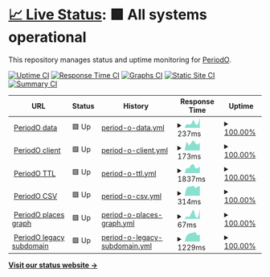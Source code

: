 # [📈 Live Status](https://periodo.github.io/status): <!--live status--> **🟩 All systems operational**

This repository manages status and uptime monitoring for [PeriodO](http://perio.do).

[![Uptime CI](https://github.com/periodo/status/workflows/Uptime%20CI/badge.svg)](https://github.com/periodo/status/actions?query=workflow%3A%22Uptime+CI%22)
[![Response Time CI](https://github.com/periodo/status/workflows/Response%20Time%20CI/badge.svg)](https://github.com/periodo/status/actions?query=workflow%3A%22Response+Time+CI%22)
[![Graphs CI](https://github.com/periodo/status/workflows/Graphs%20CI/badge.svg)](https://github.com/periodo/status/actions?query=workflow%3A%22Graphs+CI%22)
[![Static Site CI](https://github.com/periodo/status/workflows/Static%20Site%20CI/badge.svg)](https://github.com/periodo/status/actions?query=workflow%3A%22Static+Site+CI%22)
[![Summary CI](https://github.com/periodo/status/workflows/Summary%20CI/badge.svg)](https://github.com/periodo/status/actions?query=workflow%3A%22Summary+CI%22)

<!--start: status pages-->
<!-- This summary is generated by Upptime (https://github.com/upptime/upptime) -->
<!-- Do not edit this manually, your changes will be overwritten -->
<!-- prettier-ignore -->
| URL | Status | History | Response Time | Uptime |
| --- | ------ | ------- | ------------- | ------ |
| <img alt="" src="https://icons.duckduckgo.com/ip3/data.perio.do.ico" height="13"> [PeriodO data](https://data.perio.do) | 🟩 Up | [period-o-data.yml](https://github.com/periodo/periodo-status/commits/HEAD/history/period-o-data.yml) | <details><summary><img alt="Response time graph" src="./graphs/period-o-data/response-time-week.png" height="20"> 237ms</summary><br><a href="https://status.perio.do/history/period-o-data"><img alt="Response time 215" src="https://img.shields.io/endpoint?url=https%3A%2F%2Fraw.githubusercontent.com%2Fperiodo%2Fperiodo-status%2FHEAD%2Fapi%2Fperiod-o-data%2Fresponse-time.json"></a><br><a href="https://status.perio.do/history/period-o-data"><img alt="24-hour response time 135" src="https://img.shields.io/endpoint?url=https%3A%2F%2Fraw.githubusercontent.com%2Fperiodo%2Fperiodo-status%2FHEAD%2Fapi%2Fperiod-o-data%2Fresponse-time-day.json"></a><br><a href="https://status.perio.do/history/period-o-data"><img alt="7-day response time 237" src="https://img.shields.io/endpoint?url=https%3A%2F%2Fraw.githubusercontent.com%2Fperiodo%2Fperiodo-status%2FHEAD%2Fapi%2Fperiod-o-data%2Fresponse-time-week.json"></a><br><a href="https://status.perio.do/history/period-o-data"><img alt="30-day response time 213" src="https://img.shields.io/endpoint?url=https%3A%2F%2Fraw.githubusercontent.com%2Fperiodo%2Fperiodo-status%2FHEAD%2Fapi%2Fperiod-o-data%2Fresponse-time-month.json"></a><br><a href="https://status.perio.do/history/period-o-data"><img alt="1-year response time 215" src="https://img.shields.io/endpoint?url=https%3A%2F%2Fraw.githubusercontent.com%2Fperiodo%2Fperiodo-status%2FHEAD%2Fapi%2Fperiod-o-data%2Fresponse-time-year.json"></a></details> | <details><summary><a href="https://status.perio.do/history/period-o-data">100.00%</a></summary><a href="https://status.perio.do/history/period-o-data"><img alt="All-time uptime 99.85%" src="https://img.shields.io/endpoint?url=https%3A%2F%2Fraw.githubusercontent.com%2Fperiodo%2Fperiodo-status%2FHEAD%2Fapi%2Fperiod-o-data%2Fuptime.json"></a><br><a href="https://status.perio.do/history/period-o-data"><img alt="24-hour uptime 100.00%" src="https://img.shields.io/endpoint?url=https%3A%2F%2Fraw.githubusercontent.com%2Fperiodo%2Fperiodo-status%2FHEAD%2Fapi%2Fperiod-o-data%2Fuptime-day.json"></a><br><a href="https://status.perio.do/history/period-o-data"><img alt="7-day uptime 100.00%" src="https://img.shields.io/endpoint?url=https%3A%2F%2Fraw.githubusercontent.com%2Fperiodo%2Fperiodo-status%2FHEAD%2Fapi%2Fperiod-o-data%2Fuptime-week.json"></a><br><a href="https://status.perio.do/history/period-o-data"><img alt="30-day uptime 99.87%" src="https://img.shields.io/endpoint?url=https%3A%2F%2Fraw.githubusercontent.com%2Fperiodo%2Fperiodo-status%2FHEAD%2Fapi%2Fperiod-o-data%2Fuptime-month.json"></a><br><a href="https://status.perio.do/history/period-o-data"><img alt="1-year uptime 99.85%" src="https://img.shields.io/endpoint?url=https%3A%2F%2Fraw.githubusercontent.com%2Fperiodo%2Fperiodo-status%2FHEAD%2Fapi%2Fperiod-o-data%2Fuptime-year.json"></a></details>
| <img alt="" src="https://icons.duckduckgo.com/ip3/client.perio.do.ico" height="13"> [PeriodO client](https://client.perio.do) | 🟩 Up | [period-o-client.yml](https://github.com/periodo/periodo-status/commits/HEAD/history/period-o-client.yml) | <details><summary><img alt="Response time graph" src="./graphs/period-o-client/response-time-week.png" height="20"> 173ms</summary><br><a href="https://status.perio.do/history/period-o-client"><img alt="Response time 205" src="https://img.shields.io/endpoint?url=https%3A%2F%2Fraw.githubusercontent.com%2Fperiodo%2Fperiodo-status%2FHEAD%2Fapi%2Fperiod-o-client%2Fresponse-time.json"></a><br><a href="https://status.perio.do/history/period-o-client"><img alt="24-hour response time 140" src="https://img.shields.io/endpoint?url=https%3A%2F%2Fraw.githubusercontent.com%2Fperiodo%2Fperiodo-status%2FHEAD%2Fapi%2Fperiod-o-client%2Fresponse-time-day.json"></a><br><a href="https://status.perio.do/history/period-o-client"><img alt="7-day response time 173" src="https://img.shields.io/endpoint?url=https%3A%2F%2Fraw.githubusercontent.com%2Fperiodo%2Fperiodo-status%2FHEAD%2Fapi%2Fperiod-o-client%2Fresponse-time-week.json"></a><br><a href="https://status.perio.do/history/period-o-client"><img alt="30-day response time 186" src="https://img.shields.io/endpoint?url=https%3A%2F%2Fraw.githubusercontent.com%2Fperiodo%2Fperiodo-status%2FHEAD%2Fapi%2Fperiod-o-client%2Fresponse-time-month.json"></a><br><a href="https://status.perio.do/history/period-o-client"><img alt="1-year response time 205" src="https://img.shields.io/endpoint?url=https%3A%2F%2Fraw.githubusercontent.com%2Fperiodo%2Fperiodo-status%2FHEAD%2Fapi%2Fperiod-o-client%2Fresponse-time-year.json"></a></details> | <details><summary><a href="https://status.perio.do/history/period-o-client">100.00%</a></summary><a href="https://status.perio.do/history/period-o-client"><img alt="All-time uptime 99.97%" src="https://img.shields.io/endpoint?url=https%3A%2F%2Fraw.githubusercontent.com%2Fperiodo%2Fperiodo-status%2FHEAD%2Fapi%2Fperiod-o-client%2Fuptime.json"></a><br><a href="https://status.perio.do/history/period-o-client"><img alt="24-hour uptime 100.00%" src="https://img.shields.io/endpoint?url=https%3A%2F%2Fraw.githubusercontent.com%2Fperiodo%2Fperiodo-status%2FHEAD%2Fapi%2Fperiod-o-client%2Fuptime-day.json"></a><br><a href="https://status.perio.do/history/period-o-client"><img alt="7-day uptime 100.00%" src="https://img.shields.io/endpoint?url=https%3A%2F%2Fraw.githubusercontent.com%2Fperiodo%2Fperiodo-status%2FHEAD%2Fapi%2Fperiod-o-client%2Fuptime-week.json"></a><br><a href="https://status.perio.do/history/period-o-client"><img alt="30-day uptime 99.87%" src="https://img.shields.io/endpoint?url=https%3A%2F%2Fraw.githubusercontent.com%2Fperiodo%2Fperiodo-status%2FHEAD%2Fapi%2Fperiod-o-client%2Fuptime-month.json"></a><br><a href="https://status.perio.do/history/period-o-client"><img alt="1-year uptime 99.97%" src="https://img.shields.io/endpoint?url=https%3A%2F%2Fraw.githubusercontent.com%2Fperiodo%2Fperiodo-status%2FHEAD%2Fapi%2Fperiod-o-client%2Fuptime-year.json"></a></details>
| <img alt="" src="https://icons.duckduckgo.com/ip3/n2t.net.ico" height="13"> [PeriodO TTL](https://n2t.net/ark:/99152/p0dataset.ttl) | 🟩 Up | [period-o-ttl.yml](https://github.com/periodo/periodo-status/commits/HEAD/history/period-o-ttl.yml) | <details><summary><img alt="Response time graph" src="./graphs/period-o-ttl/response-time-week.png" height="20"> 1837ms</summary><br><a href="https://status.perio.do/history/period-o-ttl"><img alt="Response time 1318" src="https://img.shields.io/endpoint?url=https%3A%2F%2Fraw.githubusercontent.com%2Fperiodo%2Fperiodo-status%2FHEAD%2Fapi%2Fperiod-o-ttl%2Fresponse-time.json"></a><br><a href="https://status.perio.do/history/period-o-ttl"><img alt="24-hour response time 1572" src="https://img.shields.io/endpoint?url=https%3A%2F%2Fraw.githubusercontent.com%2Fperiodo%2Fperiodo-status%2FHEAD%2Fapi%2Fperiod-o-ttl%2Fresponse-time-day.json"></a><br><a href="https://status.perio.do/history/period-o-ttl"><img alt="7-day response time 1837" src="https://img.shields.io/endpoint?url=https%3A%2F%2Fraw.githubusercontent.com%2Fperiodo%2Fperiodo-status%2FHEAD%2Fapi%2Fperiod-o-ttl%2Fresponse-time-week.json"></a><br><a href="https://status.perio.do/history/period-o-ttl"><img alt="30-day response time 1858" src="https://img.shields.io/endpoint?url=https%3A%2F%2Fraw.githubusercontent.com%2Fperiodo%2Fperiodo-status%2FHEAD%2Fapi%2Fperiod-o-ttl%2Fresponse-time-month.json"></a><br><a href="https://status.perio.do/history/period-o-ttl"><img alt="1-year response time 1318" src="https://img.shields.io/endpoint?url=https%3A%2F%2Fraw.githubusercontent.com%2Fperiodo%2Fperiodo-status%2FHEAD%2Fapi%2Fperiod-o-ttl%2Fresponse-time-year.json"></a></details> | <details><summary><a href="https://status.perio.do/history/period-o-ttl">100.00%</a></summary><a href="https://status.perio.do/history/period-o-ttl"><img alt="All-time uptime 99.87%" src="https://img.shields.io/endpoint?url=https%3A%2F%2Fraw.githubusercontent.com%2Fperiodo%2Fperiodo-status%2FHEAD%2Fapi%2Fperiod-o-ttl%2Fuptime.json"></a><br><a href="https://status.perio.do/history/period-o-ttl"><img alt="24-hour uptime 100.00%" src="https://img.shields.io/endpoint?url=https%3A%2F%2Fraw.githubusercontent.com%2Fperiodo%2Fperiodo-status%2FHEAD%2Fapi%2Fperiod-o-ttl%2Fuptime-day.json"></a><br><a href="https://status.perio.do/history/period-o-ttl"><img alt="7-day uptime 100.00%" src="https://img.shields.io/endpoint?url=https%3A%2F%2Fraw.githubusercontent.com%2Fperiodo%2Fperiodo-status%2FHEAD%2Fapi%2Fperiod-o-ttl%2Fuptime-week.json"></a><br><a href="https://status.perio.do/history/period-o-ttl"><img alt="30-day uptime 99.87%" src="https://img.shields.io/endpoint?url=https%3A%2F%2Fraw.githubusercontent.com%2Fperiodo%2Fperiodo-status%2FHEAD%2Fapi%2Fperiod-o-ttl%2Fuptime-month.json"></a><br><a href="https://status.perio.do/history/period-o-ttl"><img alt="1-year uptime 99.87%" src="https://img.shields.io/endpoint?url=https%3A%2F%2Fraw.githubusercontent.com%2Fperiodo%2Fperiodo-status%2FHEAD%2Fapi%2Fperiod-o-ttl%2Fuptime-year.json"></a></details>
| <img alt="" src="https://icons.duckduckgo.com/ip3/n2t.net.ico" height="13"> [PeriodO CSV](https://n2t.net/ark:/99152/p0dataset.csv) | 🟩 Up | [period-o-csv.yml](https://github.com/periodo/periodo-status/commits/HEAD/history/period-o-csv.yml) | <details><summary><img alt="Response time graph" src="./graphs/period-o-csv/response-time-week.png" height="20"> 314ms</summary><br><a href="https://status.perio.do/history/period-o-csv"><img alt="Response time 255" src="https://img.shields.io/endpoint?url=https%3A%2F%2Fraw.githubusercontent.com%2Fperiodo%2Fperiodo-status%2FHEAD%2Fapi%2Fperiod-o-csv%2Fresponse-time.json"></a><br><a href="https://status.perio.do/history/period-o-csv"><img alt="24-hour response time 301" src="https://img.shields.io/endpoint?url=https%3A%2F%2Fraw.githubusercontent.com%2Fperiodo%2Fperiodo-status%2FHEAD%2Fapi%2Fperiod-o-csv%2Fresponse-time-day.json"></a><br><a href="https://status.perio.do/history/period-o-csv"><img alt="7-day response time 314" src="https://img.shields.io/endpoint?url=https%3A%2F%2Fraw.githubusercontent.com%2Fperiodo%2Fperiodo-status%2FHEAD%2Fapi%2Fperiod-o-csv%2Fresponse-time-week.json"></a><br><a href="https://status.perio.do/history/period-o-csv"><img alt="30-day response time 315" src="https://img.shields.io/endpoint?url=https%3A%2F%2Fraw.githubusercontent.com%2Fperiodo%2Fperiodo-status%2FHEAD%2Fapi%2Fperiod-o-csv%2Fresponse-time-month.json"></a><br><a href="https://status.perio.do/history/period-o-csv"><img alt="1-year response time 255" src="https://img.shields.io/endpoint?url=https%3A%2F%2Fraw.githubusercontent.com%2Fperiodo%2Fperiodo-status%2FHEAD%2Fapi%2Fperiod-o-csv%2Fresponse-time-year.json"></a></details> | <details><summary><a href="https://status.perio.do/history/period-o-csv">100.00%</a></summary><a href="https://status.perio.do/history/period-o-csv"><img alt="All-time uptime 99.87%" src="https://img.shields.io/endpoint?url=https%3A%2F%2Fraw.githubusercontent.com%2Fperiodo%2Fperiodo-status%2FHEAD%2Fapi%2Fperiod-o-csv%2Fuptime.json"></a><br><a href="https://status.perio.do/history/period-o-csv"><img alt="24-hour uptime 100.00%" src="https://img.shields.io/endpoint?url=https%3A%2F%2Fraw.githubusercontent.com%2Fperiodo%2Fperiodo-status%2FHEAD%2Fapi%2Fperiod-o-csv%2Fuptime-day.json"></a><br><a href="https://status.perio.do/history/period-o-csv"><img alt="7-day uptime 100.00%" src="https://img.shields.io/endpoint?url=https%3A%2F%2Fraw.githubusercontent.com%2Fperiodo%2Fperiodo-status%2FHEAD%2Fapi%2Fperiod-o-csv%2Fuptime-week.json"></a><br><a href="https://status.perio.do/history/period-o-csv"><img alt="30-day uptime 99.87%" src="https://img.shields.io/endpoint?url=https%3A%2F%2Fraw.githubusercontent.com%2Fperiodo%2Fperiodo-status%2FHEAD%2Fapi%2Fperiod-o-csv%2Fuptime-month.json"></a><br><a href="https://status.perio.do/history/period-o-csv"><img alt="1-year uptime 99.87%" src="https://img.shields.io/endpoint?url=https%3A%2F%2Fraw.githubusercontent.com%2Fperiodo%2Fperiodo-status%2FHEAD%2Fapi%2Fperiod-o-csv%2Fuptime-year.json"></a></details>
| <img alt="" src="https://icons.duckduckgo.com/ip3/data.perio.do.ico" height="13"> [PeriodO places graph](https://data.perio.do/graphs/places) | 🟩 Up | [period-o-places-graph.yml](https://github.com/periodo/periodo-status/commits/HEAD/history/period-o-places-graph.yml) | <details><summary><img alt="Response time graph" src="./graphs/period-o-places-graph/response-time-week.png" height="20"> 67ms</summary><br><a href="https://status.perio.do/history/period-o-places-graph"><img alt="Response time 80" src="https://img.shields.io/endpoint?url=https%3A%2F%2Fraw.githubusercontent.com%2Fperiodo%2Fperiodo-status%2FHEAD%2Fapi%2Fperiod-o-places-graph%2Fresponse-time.json"></a><br><a href="https://status.perio.do/history/period-o-places-graph"><img alt="24-hour response time 16" src="https://img.shields.io/endpoint?url=https%3A%2F%2Fraw.githubusercontent.com%2Fperiodo%2Fperiodo-status%2FHEAD%2Fapi%2Fperiod-o-places-graph%2Fresponse-time-day.json"></a><br><a href="https://status.perio.do/history/period-o-places-graph"><img alt="7-day response time 67" src="https://img.shields.io/endpoint?url=https%3A%2F%2Fraw.githubusercontent.com%2Fperiodo%2Fperiodo-status%2FHEAD%2Fapi%2Fperiod-o-places-graph%2Fresponse-time-week.json"></a><br><a href="https://status.perio.do/history/period-o-places-graph"><img alt="30-day response time 101" src="https://img.shields.io/endpoint?url=https%3A%2F%2Fraw.githubusercontent.com%2Fperiodo%2Fperiodo-status%2FHEAD%2Fapi%2Fperiod-o-places-graph%2Fresponse-time-month.json"></a><br><a href="https://status.perio.do/history/period-o-places-graph"><img alt="1-year response time 80" src="https://img.shields.io/endpoint?url=https%3A%2F%2Fraw.githubusercontent.com%2Fperiodo%2Fperiodo-status%2FHEAD%2Fapi%2Fperiod-o-places-graph%2Fresponse-time-year.json"></a></details> | <details><summary><a href="https://status.perio.do/history/period-o-places-graph">100.00%</a></summary><a href="https://status.perio.do/history/period-o-places-graph"><img alt="All-time uptime 99.88%" src="https://img.shields.io/endpoint?url=https%3A%2F%2Fraw.githubusercontent.com%2Fperiodo%2Fperiodo-status%2FHEAD%2Fapi%2Fperiod-o-places-graph%2Fuptime.json"></a><br><a href="https://status.perio.do/history/period-o-places-graph"><img alt="24-hour uptime 100.00%" src="https://img.shields.io/endpoint?url=https%3A%2F%2Fraw.githubusercontent.com%2Fperiodo%2Fperiodo-status%2FHEAD%2Fapi%2Fperiod-o-places-graph%2Fuptime-day.json"></a><br><a href="https://status.perio.do/history/period-o-places-graph"><img alt="7-day uptime 100.00%" src="https://img.shields.io/endpoint?url=https%3A%2F%2Fraw.githubusercontent.com%2Fperiodo%2Fperiodo-status%2FHEAD%2Fapi%2Fperiod-o-places-graph%2Fuptime-week.json"></a><br><a href="https://status.perio.do/history/period-o-places-graph"><img alt="30-day uptime 99.87%" src="https://img.shields.io/endpoint?url=https%3A%2F%2Fraw.githubusercontent.com%2Fperiodo%2Fperiodo-status%2FHEAD%2Fapi%2Fperiod-o-places-graph%2Fuptime-month.json"></a><br><a href="https://status.perio.do/history/period-o-places-graph"><img alt="1-year uptime 99.88%" src="https://img.shields.io/endpoint?url=https%3A%2F%2Fraw.githubusercontent.com%2Fperiodo%2Fperiodo-status%2FHEAD%2Fapi%2Fperiod-o-places-graph%2Fuptime-year.json"></a></details>
| <img alt="" src="https://icons.duckduckgo.com/ip3/test.perio.do.ico" height="13"> [PeriodO legacy subdomain](https://test.perio.do) | 🟩 Up | [period-o-legacy-subdomain.yml](https://github.com/periodo/periodo-status/commits/HEAD/history/period-o-legacy-subdomain.yml) | <details><summary><img alt="Response time graph" src="./graphs/period-o-legacy-subdomain/response-time-week.png" height="20"> 1229ms</summary><br><a href="https://status.perio.do/history/period-o-legacy-subdomain"><img alt="Response time 1366" src="https://img.shields.io/endpoint?url=https%3A%2F%2Fraw.githubusercontent.com%2Fperiodo%2Fperiodo-status%2FHEAD%2Fapi%2Fperiod-o-legacy-subdomain%2Fresponse-time.json"></a><br><a href="https://status.perio.do/history/period-o-legacy-subdomain"><img alt="24-hour response time 192" src="https://img.shields.io/endpoint?url=https%3A%2F%2Fraw.githubusercontent.com%2Fperiodo%2Fperiodo-status%2FHEAD%2Fapi%2Fperiod-o-legacy-subdomain%2Fresponse-time-day.json"></a><br><a href="https://status.perio.do/history/period-o-legacy-subdomain"><img alt="7-day response time 1229" src="https://img.shields.io/endpoint?url=https%3A%2F%2Fraw.githubusercontent.com%2Fperiodo%2Fperiodo-status%2FHEAD%2Fapi%2Fperiod-o-legacy-subdomain%2Fresponse-time-week.json"></a><br><a href="https://status.perio.do/history/period-o-legacy-subdomain"><img alt="30-day response time 843" src="https://img.shields.io/endpoint?url=https%3A%2F%2Fraw.githubusercontent.com%2Fperiodo%2Fperiodo-status%2FHEAD%2Fapi%2Fperiod-o-legacy-subdomain%2Fresponse-time-month.json"></a><br><a href="https://status.perio.do/history/period-o-legacy-subdomain"><img alt="1-year response time 1366" src="https://img.shields.io/endpoint?url=https%3A%2F%2Fraw.githubusercontent.com%2Fperiodo%2Fperiodo-status%2FHEAD%2Fapi%2Fperiod-o-legacy-subdomain%2Fresponse-time-year.json"></a></details> | <details><summary><a href="https://status.perio.do/history/period-o-legacy-subdomain">100.00%</a></summary><a href="https://status.perio.do/history/period-o-legacy-subdomain"><img alt="All-time uptime 99.81%" src="https://img.shields.io/endpoint?url=https%3A%2F%2Fraw.githubusercontent.com%2Fperiodo%2Fperiodo-status%2FHEAD%2Fapi%2Fperiod-o-legacy-subdomain%2Fuptime.json"></a><br><a href="https://status.perio.do/history/period-o-legacy-subdomain"><img alt="24-hour uptime 100.00%" src="https://img.shields.io/endpoint?url=https%3A%2F%2Fraw.githubusercontent.com%2Fperiodo%2Fperiodo-status%2FHEAD%2Fapi%2Fperiod-o-legacy-subdomain%2Fuptime-day.json"></a><br><a href="https://status.perio.do/history/period-o-legacy-subdomain"><img alt="7-day uptime 100.00%" src="https://img.shields.io/endpoint?url=https%3A%2F%2Fraw.githubusercontent.com%2Fperiodo%2Fperiodo-status%2FHEAD%2Fapi%2Fperiod-o-legacy-subdomain%2Fuptime-week.json"></a><br><a href="https://status.perio.do/history/period-o-legacy-subdomain"><img alt="30-day uptime 99.87%" src="https://img.shields.io/endpoint?url=https%3A%2F%2Fraw.githubusercontent.com%2Fperiodo%2Fperiodo-status%2FHEAD%2Fapi%2Fperiod-o-legacy-subdomain%2Fuptime-month.json"></a><br><a href="https://status.perio.do/history/period-o-legacy-subdomain"><img alt="1-year uptime 99.81%" src="https://img.shields.io/endpoint?url=https%3A%2F%2Fraw.githubusercontent.com%2Fperiodo%2Fperiodo-status%2FHEAD%2Fapi%2Fperiod-o-legacy-subdomain%2Fuptime-year.json"></a></details>

<!--end: status pages-->

[**Visit our status website →**](https://periodo.github.io/periodo-status)
